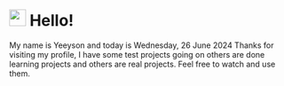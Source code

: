  <h1>
    <img src="https://emojis.slackmojis.com/emojis/images/1643510097/45343/hi.gif?1643510097" width="30"/> 
    Hello!
 </h1>
 <p>
    My name is Yeeyson and today is Wednesday, 26 June 2024
    Thanks for visiting my profile, I have some test projects going on others are done learning projects and others are real projects.
    Feel free to watch and use them.
 </p>